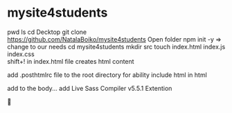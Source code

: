 # mysite4students

pwd
ls
cd Decktop
git clone https://github.com/NatalaBoiko/mysite4students
Open folder
npm init -y
=> change to our needs
cd mysite4students
mkdir src
touch index.html index.js index.css  
shift+! in index.html file creates html content

add .posthtmlrc file to the root directory for ability include html in html

add <script type='module' src='./index.js'></script> to the body...
add Live Sass Compiler v5.5.1 Extention

🧐
